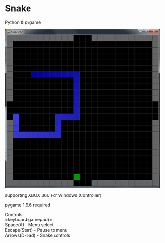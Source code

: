 # Snake
Python & pygame

![v0.2 screenshot](img/v.02_screenshot.png?raw=true "v0.2 screenshot") 

supporting XBOX 360 For Windows (Controller)  

pygame 1.9.6 required

Controls:  
=keyboard(gamepad)=  
Space(A) - Menu select  
Escape(Start) - Pause to menu  
Arrows(D-pad) - Snake controls  
